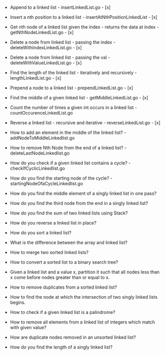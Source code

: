 * Append to a linked list                                                   - insertLinkedList.go                - [x]
* Insert a nth position to a linked list                                    - insertAtNthPositionLinkedList      - [x]
* Get nth node of a linked list given the index - returns the data at index - getNthNodeLinkedList.go            - [x]
* Delete a node from linked list - passing the index                        - deleteWithIndexLinkedList.go       - [x]
* Delete a node from linked list - passing the val                          - deleteWithValueLinkedList.go       - [x]
* Find the length of the linked list - iteratively and recursively          - lengthLinkedList.go                - [x]
* Prepend a node to a linked list                                           - prependLinkedList.go               - [x]
* Find the middle of a given linked list                                    - getMiddleLinkedList.go             - [x]
* Count the number of times a given int occurs in a linked list             - countOccurenceLinkedList.go
* Reverse a linked list - recursive and iterative                           - reverseLinkedList.go               - [x]
* How to add an element in the middle of the linked list?                   - addNodeToMiddleLinkedlist.go
* How to remove Nth Node from the end of a linked list?                     - deleteLastNodeLinkedlist.go
* How do you check if a given linked list contains a cycle?                 - checkIfCyclicLinkedlist.go
* How do you find the starting node of the cycle?                           - startingNodeOfaCycleLinkedlist.go

* How do you find the middle element of a singly linked list in one pass?
* How do you find the third node from the end in a singly linked list?
* How do you find the sum of two linked lists using Stack?
* How do you reverse a linked list in place?
* How do you sort a linked list?
* What is the difference between the array and linked list?
* How to merge two sorted linked lists?
* How to convert a sorted list to a binary search tree?
* Given a linked list and a value x, partition it such that all nodes less than x come before nodes greater than or equal to x.
* How to remove duplicates from a sorted linked list?
* How to find the node at which the intersection of two singly linked lists begins.
* How to check if a given linked list is a palindrome?
* How to remove all elements from a linked list of integers which match with given value?
* How are duplicate nodes removed in an unsorted linked list?
* How do you find the length of a singly linked list?
